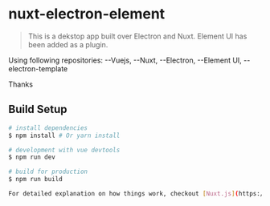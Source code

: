 # nuxt-electron-element

> This is a dekstop app built over Electron and Nuxt. Element UI has been added as a plugin.

Using following repositories: --Vuejs, --Nuxt, --Electron, --Element UI, --electron-template

Thanks

## Build Setup

``` bash
# install dependencies
$ npm install # Or yarn install

# development with vue devtools
$ npm run dev

# build for production
$ npm run build

For detailed explanation on how things work, checkout [Nuxt.js](https://github.com/nuxt/nuxt.js), [Electron.js](https://electronjs.org/), and [electron-builder](https://www.electron.build/).
